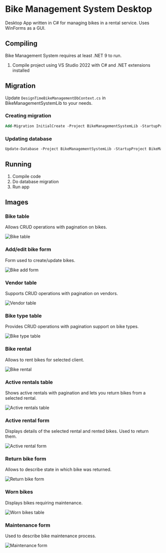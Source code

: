 # Bike Management System Desktop
Desktop App written in C# for managing bikes in a rental service. Uses WinForms as a GUI.

## Compiling
Bike Management System requires at least .NET 9 to run.

1. Compile project using VS Studio 2022 with C# and .NET extensions installed

## Migration
Update `DesignTimeBikeManagementDbContext.cs` in BikeManagementSystemLib to your needs.

### Creating migration
```ps
Add-Migration InitialCreate -Project BikeManagementSystemLib -StartupProject BikeManagementSystemDesktop
```

### Updating database
```ps
Update-Database -Project BikeManagementSystemLib -StartupProject BikeManagementSystemDesktop
```

## Running
1. Compile code
2. Do database migration
3. Run app

## Images

### Bike table
Allows CRUD operations with pagination on bikes.

![Bike table](https://github.com/ArtiFixal/BikeManagementSystem/blob/docs/docs/image/bikeTable.jpg?raw=true)

### Add/edit bike form
Form used to create/update bikes.

![Bike add form](https://github.com/ArtiFixal/BikeManagementSystem/blob/docs/docs/image/bikeEditForm.jpg?raw=true)

### Vendor table
Supports CRUD operations with pagination on vendors.

![Vendor table](https://github.com/ArtiFixal/BikeManagementSystem/blob/docs/docs/image/vendorTable.jpg?raw=true)

### Bike type table
Provides CRUD operations with pagination support on bike types.

![Bike type table](https://github.com/ArtiFixal/BikeManagementSystem/blob/docs/docs/image/bikeTypeTable.jpg?raw=true)

### Bike rental
Allows to rent bikes for selected client.

![Bike rental](https://github.com/ArtiFixal/BikeManagementSystem/blob/docs/docs/image/bikeRental.jpg?raw=true)

### Active rentals table
Shows active rentals with pagination and lets you return bikes from a selected rental.

![Active rentals table](https://github.com/ArtiFixal/BikeManagementSystem/blob/docs/docs/image/activeRentalsTable.jpg?raw=true)

### Active rental form
Displays details of the selected rental and rented bikes. Used to return them.

![Active rental form](https://github.com/ArtiFixal/BikeManagementSystem/blob/docs/docs/image/activeRentalForm.jpg?raw=true)

### Return bike form
Allows to describe state in which bike was returned.

![Return bike form](https://github.com/ArtiFixal/BikeManagementSystem/blob/docs/docs/image/returnBikeForm.jpg?raw=true)

### Worn bikes
Displays bikes requiring maintenance.

![Worn bikes table](https://github.com/ArtiFixal/BikeManagementSystem/blob/docs/docs/image/wearedBikesTable.jpg?raw=true)

### Maintenance form
Used to describe bike maintenance process.

![Maintenance form](https://github.com/ArtiFixal/BikeManagementSystem/blob/docs/docs/image/maintenanceForm.jpg?raw=true)